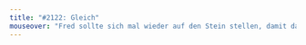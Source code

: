 ```yaml
---
title: "#2122: Gleich"
mouseover: "Fred sollte sich mal wieder auf den Stein stellen, damit das Niveau etwas höher ist."
---
```



